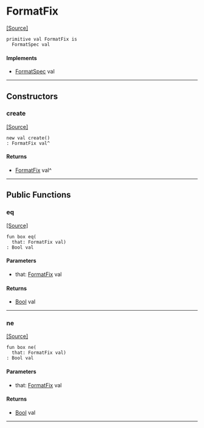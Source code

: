 # FormatFix
<span class="source-link">[[Source]](src/format/format_spec.md#L-0-29)</span>
```pony
primitive val FormatFix is
  FormatSpec val
```

#### Implements

* [FormatSpec](format-FormatSpec.md) val

---

## Constructors

### create
<span class="source-link">[[Source]](src/format/format_spec.md#L-0-29)</span>


```pony
new val create()
: FormatFix val^
```

#### Returns

* [FormatFix](format-FormatFix.md) val^

---

## Public Functions

### eq
<span class="source-link">[[Source]](src/format/format_spec.md#L-0-30)</span>


```pony
fun box eq(
  that: FormatFix val)
: Bool val
```
#### Parameters

*   that: [FormatFix](format-FormatFix.md) val

#### Returns

* [Bool](builtin-Bool.md) val

---

### ne
<span class="source-link">[[Source]](src/format/format_spec.md#L-0-30)</span>


```pony
fun box ne(
  that: FormatFix val)
: Bool val
```
#### Parameters

*   that: [FormatFix](format-FormatFix.md) val

#### Returns

* [Bool](builtin-Bool.md) val

---

